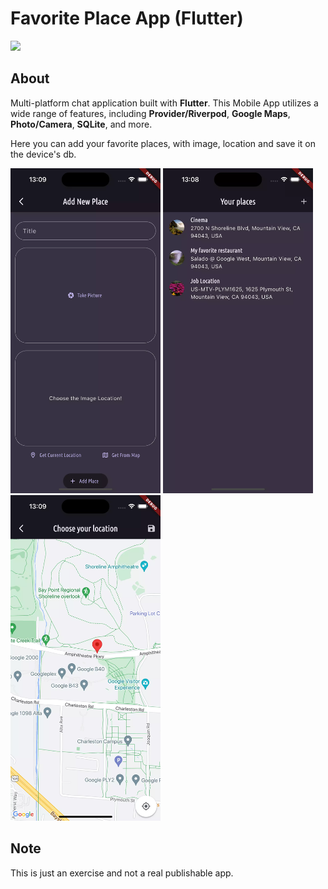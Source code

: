 # Favorite Place App (Flutter)

![](https://api.visitorbadge.io/api/VisitorHit?user=Hynsen-Tech/flutter-favorite-place-app&repo=github-visitors-badge&countColor=%237B1E7A)

## About
Multi-platform chat application built with **Flutter**. This Mobile App utilizes a wide range of features, including **Provider/Riverpod**, **Google Maps**, **Photo/Camera**, **SQLite**, and more.

Here you can add your favorite places, with image, location and save it on the device's db.

<img src="add-new-place.webp" width="240"/> <img src="places-list.webp" width="240"/> <img src="google-maps-integration.webp" width="240"/>


## Note
This is just an exercise and not a real publishable app.